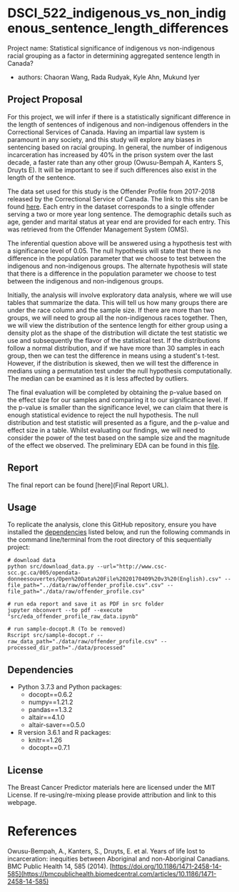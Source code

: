 # DSCI_522_indigenous_vs_non_indigenous_sentence_length_differences

Project name: Statistical significance of indigenous vs non-indigenous racial grouping as a factor in determining aggregated sentence length in Canada?

  - authors: Chaoran Wang, Rada Rudyak, Kyle Ahn, Mukund Iyer
 
 ## Project Proposal

For this project, we will infer if there is a statistically significant difference in the length of sentences of indigenous and non-indigenous offenders in the Correctional Services of Canada. Having an impartial law system is paramount in any society, and this study will explore any biases in sentencing based on racial grouping. In general, the number of indigenous incarceration has increased by 40% in the prison system over the last decade, a faster rate than any other group (Owusu-Bempah A, Kanters S, Druyts E). It will be important to see if such differences also exist in the length of the sentence. 

The data set used for this study is the Offender Profile from 2017-2018 released by the Correctional Service of Canada. The link to this site can be found [here](https://open.canada.ca/data/en/dataset/844ff1e3-e137-41be-9ebe-6bd9843c1a53). Each entry in the dataset corresponds to a single offender serving a two or more year long sentence. The demographic details such as age, gender and marital status at year end are provided for each entry. This was retrieved from the Offender Management System (OMS).

The inferential question above will be answered using a hypothesis test with a significance level of 0.05. The null hypothesis will state that there is no difference in the population parameter that we choose to test between the indigenous and non-indigenous groups. The alternate hypothesis will state that there is a difference in the population parameter we choose to test between the indigenous and non-indigenous groups. 

Initially, the analysis will involve exploratory data analysis, where we will use tables that summarize the data. This will tell us how many groups there are under the race column and the sample size. If there are more than two groups, we will need to group all the non-indigenous races together. Then, we will view the distribution of the sentence length for either group using a density plot as the shape of the distribution will dictate the test statistic we use and subsequently the flavor of the statistical test. If the distributions follow a normal distribution, and if we have more than 30 samples in each group, then we can test the difference in means using a student's t-test. However, if the distribution is skewed, then we will test the difference in medians using a permutation test under the null hypothesis computationally. The median can be examined as it is less affected by outliers.

The final evaluation will be completed by obtaining the p-value based on the effect size for our samples and comparing it to our significance level. If the p-value is smaller than the significance level, we can claim that there is enough statistical evidence to reject the null hypothesis. The null distribution and test statistic will presented as a figure, and the p-value and effect size in a table. Whilst evaluating our findings, we will need to consider the power of the test based on the sample size and the magnitude of the effect we observed. The preliminary EDA can be found in this [file](https://github.com/UBC-MDS/DSCI_522_inference_on_indigenous_vs_non_indigenous_sentence_length_differences/blob/main/src/EDA.ipynb).

## Report

The final report can be found
[here](Final Report URL).

## Usage

To replicate the analysis, clone this GitHub repository, ensure you have installed the
[dependencies](#dependencies) listed below, and run the following
commands in the command line/terminal from the root directory of this sequentially
project:

    # download data
    python src/download_data.py --url="http://www.csc-scc.gc.ca/005/opendata-donneesouvertes/Open%20Data%20File%2020170409%20v3%20(English).csv" --file_path="../data/raw/offender_profile.csv".csv" --file_path="./data/raw/offender_profile.csv"
    
    # run eda report and save it as PDF in src folder
    jupyter nbconvert --to pdf --execute "src/eda_offender_profile_raw_data.ipynb"

    # run sample-docopt.R (To be removed)
    Rscript src/sample-docopt.r --raw_data_path="./data/raw/offender_profile.csv" --processed_dir_path="./data/processed"

## Dependencies

  - Python 3.7.3 and Python packages:
      - docopt==0.6.2
      - numpy==1.21.2
      - pandas==1.3.2
      - altair==4.1.0
      - altair-saver==0.5.0
  - R version 3.6.1 and R packages:
      - knitr==1.26
      - docopt==0.7.1

## License

The Breast Cancer Predictor materials here are licensed under the MIT License. If re-using/re-mixing please provide attribution and link to this webpage.

# References 

Owusu-Bempah, A., Kanters, S., Druyts, E. et al. Years of life lost to incarceration: inequities between Aboriginal and non-Aboriginal Canadians. BMC Public Health 14, 585 (2014). [https://doi.org/10.1186/1471-2458-14-585](https://bmcpublichealth.biomedcentral.com/articles/10.1186/1471-2458-14-585)

